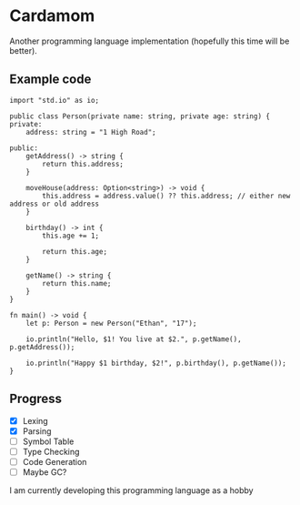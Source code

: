 # Cardamom
Another programming language implementation (hopefully this time will be better).


## Example code
```
import "std.io" as io;

public class Person(private name: string, private age: string) {
private:
    address: string = "1 High Road";

public:
    getAddress() -> string {
        return this.address;
    }

    moveHouse(address: Option<string>) -> void {
        this.address = address.value() ?? this.address; // either new address or old address
    }

    birthday() -> int {
        this.age += 1;

        return this.age;
    }

    getName() -> string {
        return this.name;
    }
}

fn main() -> void {
    let p: Person = new Person("Ethan", "17");

    io.println("Hello, $1! You live at $2.", p.getName(), p.getAddress());

    io.println("Happy $1 birthday, $2!", p.birthday(), p.getName());
}
```

## Progress
- [x] Lexing
- [x] Parsing
- [ ] Symbol Table
- [ ] Type Checking
- [ ] Code Generation
- [ ] Maybe GC?

I am currently developing this programming language as a hobby